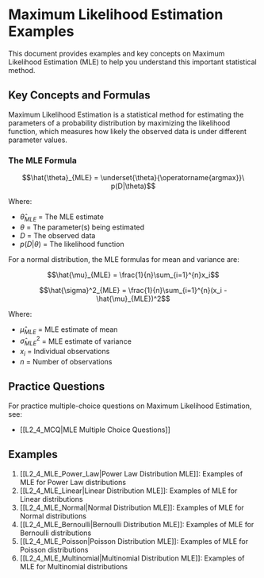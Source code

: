 # Maximum Likelihood Estimation Examples

This document provides examples and key concepts on Maximum Likelihood Estimation (MLE) to help you understand this important statistical method.

## Key Concepts and Formulas

Maximum Likelihood Estimation is a statistical method for estimating the parameters of a probability distribution by maximizing the likelihood function, which measures how likely the observed data is under different parameter values.

### The MLE Formula

$$\hat{\theta}_{MLE} = \underset{\theta}{\operatorname{argmax}}\ p(D|\theta)$$

Where:
- $\hat{\theta}_{MLE}$ = The MLE estimate
- $\theta$ = The parameter(s) being estimated
- $D$ = The observed data
- $p(D|\theta)$ = The likelihood function

For a normal distribution, the MLE formulas for mean and variance are:

$$\hat{\mu}_{MLE} = \frac{1}{n}\sum_{i=1}^{n}x_i$$

$$\hat{\sigma}^2_{MLE} = \frac{1}{n}\sum_{i=1}^{n}(x_i - \hat{\mu}_{MLE})^2$$

Where:
- $\hat{\mu}_{MLE}$ = MLE estimate of mean
- $\hat{\sigma}^2_{MLE}$ = MLE estimate of variance
- $x_i$ = Individual observations
- $n$ = Number of observations

## Practice Questions

For practice multiple-choice questions on Maximum Likelihood Estimation, see:
- [[L2_4_MCQ|MLE Multiple Choice Questions]]

## Examples

1. [[L2_4_MLE_Power_Law|Power Law Distribution MLE]]: Examples of MLE for Power Law distributions
2. [[L2_4_MLE_Linear|Linear Distribution MLE]]: Examples of MLE for Linear distributions
3. [[L2_4_MLE_Normal|Normal Distribution MLE]]: Examples of MLE for Normal distributions
4. [[L2_4_MLE_Bernoulli|Bernoulli Distribution MLE]]: Examples of MLE for Bernoulli distributions
5. [[L2_4_MLE_Poisson|Poisson Distribution MLE]]: Examples of MLE for Poisson distributions
6. [[L2_4_MLE_Multinomial|Multinomial Distribution MLE]]: Examples of MLE for Multinomial distributions
